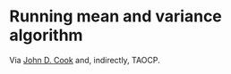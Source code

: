# Running mean and variance algorithm

Via [John D. Cook](http://www.johndcook.com/blog/standard_deviation/) and, indirectly, TAOCP.